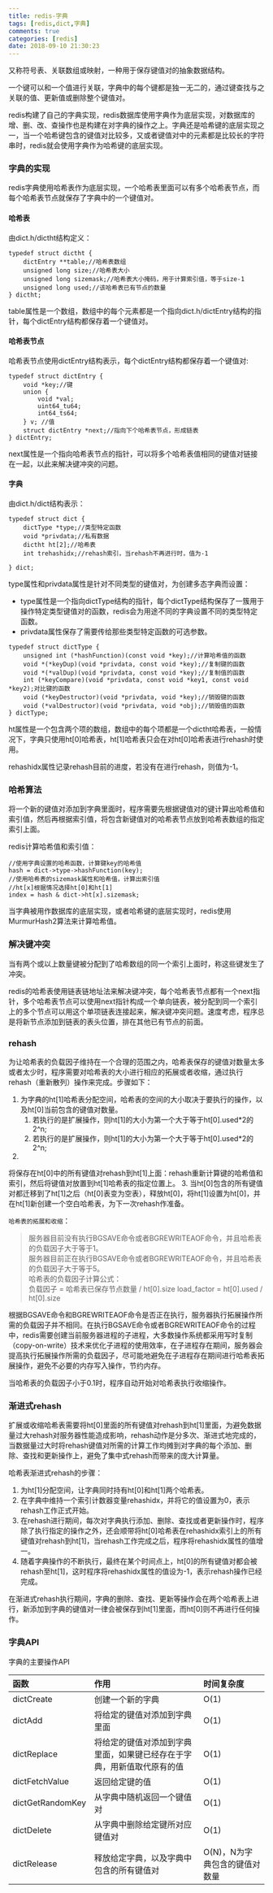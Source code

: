 ```yaml
---
title: redis-字典
tags: [redis,dict,字典]
comments: true
categories: [redis]
date: 2018-09-10 21:30:23
---
```

又称符号表、关联数组或映射，一种用于保存键值对的抽象数据结构。

一个键可以和一个值进行关联，字典中的每个键都是独一无二的，通过键查找与之关联的值、更新值或删除整个键值对。

redis构建了自己的字典实现，redis数据库使用字典作为底层实现，对数据库的增、删、改、查操作也是构建在对字典的操作之上。字典还是哈希键的底层实现之一，当一个哈希键包含的键值对比较多，又或者键值对中的元素都是比较长的字符串时，redis就会使用字典作为哈希键的底层实现。

### 字典的实现
redis字典使用哈希表作为底层实现，一个哈希表里面可以有多个哈希表节点，而每个哈希表节点就保存了字典中的一个键值对。

#### 哈希表
由dict.h/dictht结构定义：

```
typedef struct dictht {
	dictEntry **table;//哈希表数组
	unsigned long size;//哈希表大小
	unsigned long sizemask;//哈希表大小掩码，用于计算索引值，等于size-1
	unsigned long used;//该哈希表已有节点的数量
} dictht;
```
table属性是一个数组，数组中的每个元素都是一个指向dict.h/dictEntry结构的指针，每个dictEntry结构都保存着一个键值对。

#### 哈希表节点
哈希表节点使用dictEntry结构表示，每个dictEntry结构都保存着一个键值对:

```
typedef struct dictEntry {
	void *key;//键
	union {
		void *val;
		uint64_tu64;
		int64_ts64;
	} v; //值
	struct dictEntry *next;//指向下个哈希表节点，形成链表
} dictEntry;
```
next属性是一个指向哈希表节点的指针，可以将多个哈希表值相同的键值对链接在一起，以此来解决键冲突的问题。

#### 字典
由dict.h/dict结构表示：

```
typedef struct dict {
	dictType *type;//类型特定函数
	void *privdata;//私有数据
	dictht ht[2];//哈希表
	int trehashidx;//rehash索引，当rehash不再进行时，值为-1  
	
} dict;
```
type属性和privdata属性是针对不同类型的键值对，为创建多态字典而设置：

* type属性是一个指向dictType结构的指针，每个dictType结构保存了一簇用于操作特定类型键值对的函数，redis会为用途不同的字典设置不同的类型特定函数。
* privdata属性保存了需要传给那些类型特定函数的可选参数。

```
typedef struct dictType {
	unsigned int (*hashFunction)(const void *key);//计算哈希值的函数
	void *(*keyDup)(void *privdata, const void *key);//复制键的函数
	void *(*valDup)(void *privdata, const void *key);//复制值的函数
	int (*keyCompare)(void *privdata, const void *key1, const void *key2);对比键的函数
	void (*keyDestructor)(void *privdata, void *key);//销毁键的函数
	void (*valDestructor)(void *privdata, void *obj);//销毁值的函数
} dictType;
```
ht属性是一个包含两个项的数组，数组中的每个项都是一个dictht哈希表，一般情况下，字典只使用ht[0]哈希表，ht[1]哈希表只会在对ht[0]哈希表进行rehash时使用。

rehashidx属性记录rehash目前的进度，若没有在进行rehash，则值为-1。

### 哈希算法
将一个新的键值对添加到字典里面时，程序需要先根据键值对的键计算出哈希值和索引值，然后再根据索引值，将包含新键值对的哈希表节点放到哈希表数组的指定索引上面。

redis计算哈希值和索引值：

```
//使用字典设置的哈希函数，计算键key的哈希值
hash = dict->type->hashFunction(key);
//使用哈希表的sizemask属性和哈希值，计算出索引值
//ht[x]根据情况选择ht[0]和ht[1]
index = hash & dict->ht[x].sizemask;
```
当字典被用作数据库的底层实现，或者哈希键的底层实现时，redis使用MurmurHash2算法来计算哈希值。

### 解决键冲突
当有两个或以上数量键被分配到了哈希数组的同一个索引上面时，称这些键发生了冲突。

redis的哈希表使用链表链地址法来解决键冲突，每个哈希表节点都有一个next指针，多个哈希表节点可以使用next指针构成一个单向链表，被分配到同一个索引上的多个节点可以用这个单项链表连接起来，解决键冲突问题。速度考虑，程序总是将新节点添加到链表的表头位置，排在其他已有节点的前面。

### rehash
为让哈希表的负载因子维持在一个合理的范围之内，哈希表保存的键值对数量太多或者太少时，程序需要对哈希表的大小进行相应的拓展或者收缩，通过执行rehash（重新散列）操作来完成。步骤如下：

1. 为字典的ht[1]哈希表分配空间，哈希表的空间的大小取决于要执行的操作，以及ht[0]当前包含的键值对数量。
	1. 	若执行的是扩展操作，则ht[1]的大小为第一个大于等于ht[0].used*2的2^n;
	2. 若执行的是扩展操作，则ht[1]的大小为第一个大于等于ht[0].used*2的2^n;
2. 
将保存在ht[0]中的所有键值对rehash到ht[1]上面：rehash重新计算键的哈希值和索引，然后将键值对放置到ht[1]哈希表的指定位置上。
3. 当ht[0]包含的所有键值对都迁移到了ht[1]之后（ht[0]表变为空表），释放ht[0]，将ht[1]设置为ht[0]，并在ht[1]新创建一个空白哈希表，为下一次rehash作准备。

`哈希表的拓展和收缩`：

>服务器目前没有执行BGSAVE命令或者BGREWRITEAOF命令，并且哈希表的负载因子大于等于1。  
服务器目前正在执行BGSAVE命令或者BGREWRITEAOF命令，并且哈希表的负载因子大于等于5。  
>哈希表的负载因子计算公式：  
 负载因子 = 哈希表已保存节点数量 / ht[0].size
 load_factor = ht[0].used / ht[0].size

根据BGSAVE命令和BGREWRITEAOF命令是否正在执行，服务器执行拓展操作所需的负载因子并不相同。在执行BGSAVE命令或者BGREWRITEAOF命令的过程中，redis需要创建当前服务器进程的子进程，大多数操作系统都采用写时复制（copy-on-write）技术来优化子进程的使用效率，在子进程存在期间，服务器会提高执行拓展操作所需的负载因子，尽可能地避免在子进程存在期间进行哈希表拓展操作，避免不必要的内存写入操作，节约内存。

当哈希表的负载因子小于0.1时，程序自动开始对哈希表执行收缩操作。

### 渐进式rehash
扩展或收缩哈希表需要将ht[0]里面的所有键值对rehash到ht[1]里面，为避免数据量过大rehash对服务器性能造成影响，rehash动作是分多次、渐进式地完成的，当数据量过大时将rehash键值对所需的计算工作均摊到对字典的每个添加、删除、查找和更新操作上，避免了集中式rehash而带来的庞大计算量。

哈希表渐进式rehash的步骤：

1. 为ht[1]分配空间，让字典同时持有ht[0]和ht[1]两个哈希表。
2. 在字典中维持一个索引计数器变量rehashidx，并将它的值设置为0，表示rehash工作正式开始。
3. 在rehash进行期间，每次对字典执行添加、删除、查找或者更新操作时，程序除了执行指定的操作之外，还会顺带将ht[0]哈希表在rehashidx索引上的所有键值对rehash到ht[1]，当rehash工作完成之后，程序将rehashidx属性的值增一。
4. 随着字典操作的不断执行，最终在某个时间点上，ht[0]的所有键值对都会被rehash至ht[1]，这时程序将rehashidx属性的值设为-1，表示rehash操作已经完成。

在渐进式rehash执行期间，字典的删除、查找、更新等操作会在两个哈希表上进行，新添加到字典的键值对一律会被保存到ht[1]里面，而ht[0]则不再进行任何操作。

### 字典API
字典的主要操作API

函数 | 作用 | 时间复杂度
:- | :- | :-
dictCreate | 创建一个新的字典 | O(1)
dictAdd | 将给定的键值对添加到字典里面 | O(1)
dictReplace | 将给定的键值对添加到字典里面，如果键已经存在于字典，用新值取代原有的值 | O(1)
dictFetchValue | 返回给定键的值 | O(1)
dictGetRandomKey | 从字典中随机返回一个键值对 | O(1)
dictDelete | 从字典中删除给定键所对应键值对 | O(1)
dictRelease | 释放给定字典，以及字典中包含的所有键值对 | O(N)，N为字典包含的键值对数量
